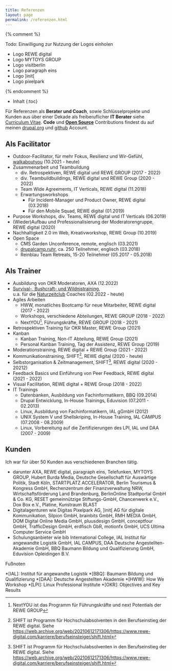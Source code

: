 ```yaml
---
title: Referenzen
layout: page
permalink: /referenzen.html
---
```

{% comment %}

Todo: Einwilligung zur Nutzung der Logos einholen

- Logo REWE digital
- Logo MYTOYS GROUP
- Logo visitberlin
- Logo paragraph eins
- Logo ]init\[
- Logo pixelpark

{% endcomment %}

* Inhalt
{:toc}

Für Referenzen als **Berater und Coach**, 
sowie Schlüsselprojekte und Kunden aus über einer Dekade als freiberuflicher **IT Berater** 
siehe [Curriculum Vitae](https://florian.latzel.io/cv/). 
**Code** und [**Open Source**](/tags/open-source/) Contributions 
findest du auf meinen [drupal.org](https://www.drupal.org/u/fl3a) 
und [github](https://github.com/fl3a) Account.

## Als Facilitator

- Outdoor-Facilitator, für mehr Fokus, Resilienz und Wir-Gefühl, 
[walkaboutyou](https://walkaboutyou.org) (10.2021 - heute)
- Zusammenarbeit und Teambuildung
  - div. Retrospektiven, REWE digital und REWE GROUP (2017 - 2022)
  - div. Teambuildbuildings, REWE digital und REWE Group  (2020 - 2022)
  - Team Wide Agreements, IT Verticals, REWE digital (11.2018)
  - Erwartungsworkshops
     - Für Incident-Manager und Product Owner, REWE digital (03.2018)
     - Für den Mobile Squad, REWE digital (01.2019)
- Purpose Workshops, div. Teams, REWE digital und IT Verticals (06.2019)
- (Wieder)Aufbau und Professionalisierung der Moderatorengruppe, REWE digital (2020)
- Nachhaltigkeit 2.0 im Web, Kreativworkshop, REWE Group (10.2019)
- Open Space 
  - CMS Garden Unconference, remote, englisch (03.2021)
  - [drupalcamp.ruhr](/2018/03/27/ein-experiment-drupalcamp-ruhr-goes-barcamp.html), 
    ca. 250 Teilnehmer, englisch (03.2018)
  - Reinblau Team Retreats, 15-20 Teilnehmer (05.2017 - 05.2018)

## Als Trainer

- Ausbildung von OKR Moderatoren, AXA (12.2022)
- [Survival-, Bushcraft- und Wildnistraining](
/wildnistraining.html),    
u.a. für die [Naturzeitclub](https://naturzeit.club/) Coaches (02.2022 - heute)
- Agiles Arbeiten 
  - HWW, monatliches Bootcamp für neue Mitarbeiter, REWE digital (2017 - 2022)
  - Workshops, verschiedene Abteilungen, REWE GROUP (2018 - 2022)
  - NextYOU[^nextyou], Führungskräfte, REWE GROUP (2018 - 2021)
- Retrospektiven Training für OKR Master, REWE Group (2021)
- Kanban
  - Kanban Training, Non-IT Abteilung, REWE Group  (2021)
  - Personal Kanban Training, Tag der Assistenz, REWE Group (2019)
- Moderationstraining, REWE digital + REWE Group (2021 - 2022)
- Kommunikationstraining, SHIFT[^shift], REWE digital (2020 - heute)
- Selbstorganisation & Zeitmanagement, SHIFT[^shift], REWE digital (2020 - 20212) 
- Feedback Basics und Einführung von Peer Feedback, REWE digital  (2021 - 2022)
- Visual Facilitation, REWE digital + REWE Group (2018 - 2022)
- IT Trainings
   - Datenbanken, Ausbildung von Fachinformatikern, BBQ (09.2014)
   - Drupal Entwicklung, In-House Trainings, Eduvision (07.2011 - 02.2013)
   - Linux, Ausbildung von Fachinformatikern, IAL gGmbH (2012)
   - UNIX System V und Shellskriping, In-House Training, IAL CAMPUS (07.2008 - 08.2009)
   - Linux, Vorbereitung auf die Zertifizierungen des LPI, IAL und DAA (2007 - 2009)

## Kunden 

Ich war für über 50 Kunden aus verschiedenen Branchen tätig.

- darunter AXA, REWE digital, paragraph eins, 
Telefunken, MYTOYS GROUP, Hubert Burda Media, 
Deutsche Gesellschaft für Auswärtige Politik, Stadt Köln, STARTPLATZ ACCELERATOR, 
Berlin Tourismus & Kongress GmbH, Rechenzentrum der Finanzverwaltung NRW, 
Wirtschaftsförderung Land Brandenburg, BerlinOnline Stadtportal GmbH & Co. KG, 
RESET gemeinnützige Stiftungs-GmbH, Chancenwerk e.V., Dox Box e.V., Platine, Kunstraum BLAST
- Digitalagenturen wie Digitas Pixelpark AG, 
]init[ AG für digitale Kommunikation, Silpion GmbH, brainbits GmbH, RMH MEDIA GmbH, 
DOM Digital Online Media GmbH, pluusdesign GmbH, conceptfour GmbH, 
TrafficDesign GmbH, erdfisch GbR, motionfx GmbH, UCS Ultima Computer Service GmbH
- Schulungsanbieter wie bib International College, 
IAL Institut für angewandte Logistik GmbH, IAL CAMPUS, 
DAA Deutsche Angestellten-Akademie GmbH, 
BBQ Baumann Bildung und Qualifizierung GmbH, Eduvision Opleidingen B.V. 

Fußnoten

[^nextyou]: NextYOU ist das Programm für Führungskräfte und next Potentials der REWE GROUP
[^shift]: SHIFT ist Programm für Hochschulabsolventen in den Berufseinstieg der REWE digital. Siehe <https://web.archive.org/web/20210612171306/https://www.rewe-digital.com/karriere/berufseinsteiger/shift.html> 

*[IAL]: Institut für angewandte Logistik
*[BBQ]: Baumann Bildung und Qualifizierung
*[DAA]: Deutsche Angestellten Akademie
*[HWW]: How We Workshop
*[LPI]: Linux Professional Institute
*[OKR]: Objectives and Key Results
